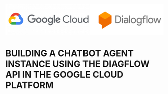 ![diagflow-api](https://github.com/deepakm925/Data-and-ML-Engineering-in-Google-Cloud-Platform/blob/main/Building-a-simple-chatbot-agent-using-Diagflow-API/resources/Google%20Cloud%20Dialogflow.png)

# BUILDING A CHATBOT AGENT INSTANCE USING THE DIAGFLOW API IN THE GOOGLE CLOUD PLATFORM
